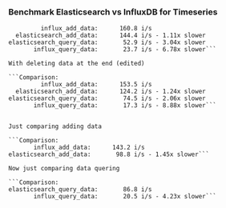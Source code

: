 ### Benchmark Elasticsearch vs InfluxDB for Timeseries

```Comparison:
         influx_add_data:      160.8 i/s
  elasticsearch_add_data:      144.4 i/s - 1.11x slower
elasticsearch_query_data:       52.9 i/s - 3.04x slower
       influx_query_data:       23.7 i/s - 6.78x slower```

With deleting data at the end (edited)

```Comparison:
         influx_add_data:      153.5 i/s
  elasticsearch_add_data:      124.2 i/s - 1.24x slower
elasticsearch_query_data:       74.5 i/s - 2.06x slower
       influx_query_data:       17.3 i/s - 8.88x slower```


Just comparing adding data

```Comparison:
       influx_add_data:      143.2 i/s
elasticsearch_add_data:       98.8 i/s - 1.45x slower```

Now just comparing data quering

```Comparison:
elasticsearch_query_data:       86.8 i/s
       influx_query_data:       20.5 i/s - 4.23x slower```
